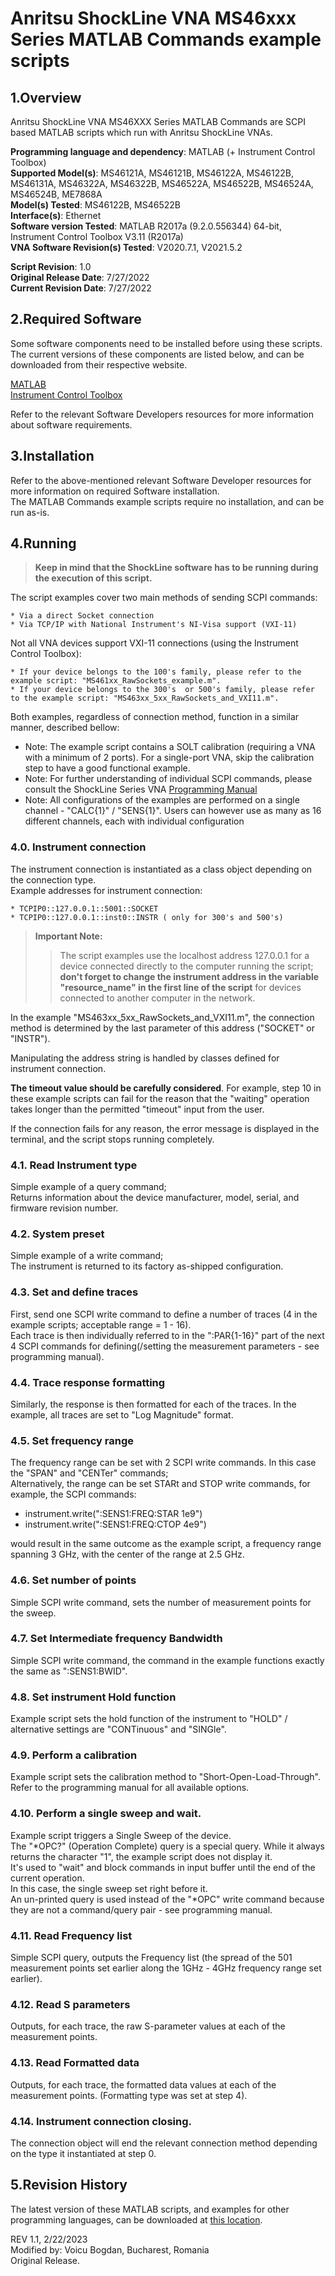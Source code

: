 # Anritsu ShockLine VNA MS46xxx Series MATLAB Commands example scripts

## 1.Overview
Anritsu ShockLine VNA MS46XXX Series MATLAB Commands are SCPI based MATLAB scripts which run with Anritsu ShockLine VNAs.

**Programming language and dependency**: MATLAB (+ Instrument Control Toolbox) \
**Supported Model(s)**: MS46121A, MS46121B, MS46122A, MS46122B, MS46131A, MS46322A, MS46322B, MS46522A, MS46522B, MS46524A, MS46524B, ME7868A \
**Model(s) Tested**: MS46122B, MS46522B \
**Interface(s)**: Ethernet \
**Software version Tested**: MATLAB R2017a (9.2.0.556344) 64-bit, Instrument Control Toolbox V3.11 (R2017a) \
**VNA Software Revision(s) Tested**: V2020.7.1, V2021.5.2

**Script Revision**: 1.0 \
**Original Release Date**: 7/27/2022 \
**Current Revision Date**: 7/27/2022

## 2.Required Software
Some software components need to be installed before using these scripts. The current versions of these components are listed below, and can be downloaded from their respective website.

[MATLAB](https://www.mathworks.com/products/matlab.html) \
[Instrument Control Toolbox](https://www.mathworks.com/products/instrument.html)

Refer to the relevant Software Developers resources for more information about software requirements.

## 3.Installation
Refer to the above-mentioned relevant Software Developer resources for more information on required Software installation. \
The MATLAB Commands example scripts require no installation, and can be run as-is.

## 4.Running

>  **Keep in mind that the ShockLine software has to be running during the execution of this script.**

The script examples cover two main methods of sending SCPI commands:

    * Via a direct Socket connection
    * Via TCP/IP with National Instrument's NI-Visa support (VXI-11)

Not all VNA devices support VXI-11 connections (using the Instrument Control Toolbox):

    * If your device belongs to the 100's family, please refer to the example script: "MS461xx_RawSockets_example.m".
    * If your device belongs to the 300's  or 500's family, please refer to the example script: "MS463xx_5xx_RawSockets_and_VXI11.m".

Both examples, regardless of connection method, function in a similar manner, described bellow:
* Note: The example script contains a SOLT calibration (requiring a VNA with a minimum of 2 ports). For a single-port VNA, skip the calibration step to have a good functional example.
* Note: For further understanding of individual SCPI commands, please consult the ShockLine Series VNA [Programming Manual](https://dl.cdn-anritsu.com/en-us/test-measurement/files/Manuals/Programming-Manual/10410-00746AA.pdf)
* Note: All configurations of the examples are performed on a single channel - "CALC{1}" / "SENS{1}". Users can however use as many as 16 different channels, each with individual configuration

### 4.0. Instrument connection

The instrument connection is instantiated as a class object depending on the connection type. \
Example addresses for instrument connection: 

    * TCPIP0::127.0.0.1::5001::SOCKET
    * TCPIP0::127.0.0.1::inst0::INSTR ( only for 300's and 500's)

> **Important Note:**
>> The script examples use the localhost address 127.0.0.1 for a device connected directly to the computer running the script; __don't forget to change the instrument address in the variable "resource_name" in the first line of the script__ for devices connected to another computer in the network.

In the example "MS463xx_5xx_RawSockets_and_VXI11.m", the connection method is determined by the last parameter of this address ("SOCKET" or "INSTR").

Manipulating the address string is handled by classes defined for instrument connection.

**The timeout value should be carefully considered**. For example, step 10 in these example scripts can fail for the reason that the "waiting" operation takes longer than the permitted "timeout" input from the user.

If the connection fails for any reason, the error message is displayed in the terminal, and the script stops running completely.

### 4.1. Read Instrument type
Simple example of a query command; \
Returns information about the device manufacturer, model, serial, and firmware revision number.

### 4.2. System preset
Simple example of a write command; \
The instrument is returned to its factory as-shipped configuration.

### 4.3. Set and define traces
First, send one SCPI write command to define a number of traces (4 in the example scripts; acceptable range = 1 - 16). \
Each trace is then individually referred to in the ":PAR{1-16}" part of the next 4 SCPI commands for defining(/setting the measurement parameters - see programming manual).

### 4.4. Trace response formatting
Similarly, the response is then formatted for each of the traces. In the example, all traces are set to "Log Magnitude" format.

### 4.5. Set frequency range
The frequency range can be set with 2 SCPI write commands. In this case the "SPAN" and "CENTer" commands; \
Alternatively, the range can be set STARt and STOP write commands, for example, the SCPI commands:

* instrument.write(":SENS1:FREQ:STAR 1e9")
* instrument.write(":SENS1:FREQ:CTOP 4e9")

would result in the same outcome as the example script, a frequency range spanning 3 GHz, with the center of the range at 2.5 GHz.

### 4.6. Set number of points
Simple SCPI write command, sets the number of measurement points for the sweep.

### 4.7. Set Intermediate frequency Bandwidth
Simple SCPI write command, the command in the example functions exactly the same as ":SENS1:BWID".

### 4.8. Set instrument Hold function
Example script sets the hold function of the instrument to "HOLD" / alternative settings are "CONTinuous" and "SINGle".

### 4.9. Perform a calibration
Example script sets the calibration method to "Short-Open-Load-Through". \
Refer to the programming manual for all available options.

### 4.10. Perform a single sweep and wait.
Example script triggers a Single Sweep of the device. \
The "*OPC?" (Operation Complete) query is a special query. While it always returns the character "1", the example script does not display it. \
It's used to "wait" and block commands in input buffer until the end of the current operation. \
In this case, the single sweep set right before it. \
An un-printed query is used instead of the "*OPC" write command because they are not a command/query pair - see programming manual.

### 4.11. Read Frequency list
Simple SCPI query, outputs the Frequency list (the spread of the 501 measurement points set earlier along the 1GHz - 4GHz frequency range set earlier).

### 4.12. Read S parameters
Outputs, for each trace, the raw S-parameter values at each of the measurement points.

### 4.13. Read Formatted data
Outputs, for each trace, the formatted data values at each of the measurement points. (Formatting type was set at step 4).

### 4.14. Instrument connection closing.
The connection object will end the relevant connection method depending on the type it instantiated at step 0.

## 5.Revision History
The latest version of these MATLAB scripts, and examples for other programming languages, can be downloaded at [this location](https://github.com/Anritsu/Examples).  

REV 1.1, 2/22/2023  
Modified by: Voicu Bogdan, Bucharest, Romania \
Original Release. 